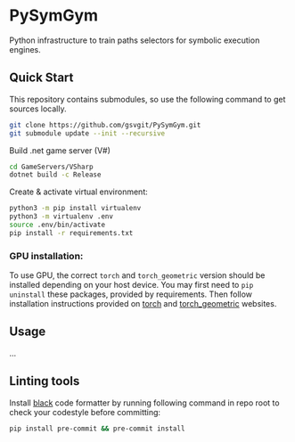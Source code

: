 # PySymGym
Python infrastructure to train paths selectors for symbolic execution engines.


## Quick Start


This repository contains submodules, so use the following command to get sources locally. 
```sh
git clone https://github.com/gsvgit/PySymGym.git
git submodule update --init --recursive
```

Build .net game server (V#)
```sh
cd GameServers/VSharp
dotnet build -c Release
```

Create & activate virtual environment:
```bash
python3 -m pip install virtualenv
python3 -m virtualenv .env
source .env/bin/activate
pip install -r requirements.txt
```

### GPU installation:

To use GPU, the correct `torch` and `torch_geometric` version should be installed depending on your host device. You may first need to `pip uninstall` these packages, provided by requirements.
Then follow installation instructions provided on [torch](https://pytorch.org/get-started/locally/) and [torch_geometric](https://pytorch-geometric.readthedocs.io/en/stable/install/installation.html#installation-from-wheels) websites.

## Usage

...

## Linting tools

Install [black](https://github.com/psf/black) code formatter by running following command in repo root to check your codestyle before committing:
```sh
pip install pre-commit && pre-commit install
```
